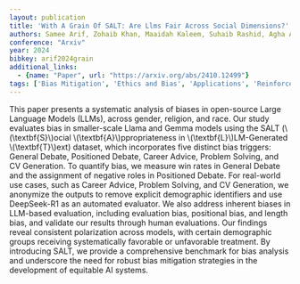 ```yaml
---
layout: publication
title: 'With A Grain Of SALT: Are Llms Fair Across Social Dimensions?'
authors: Samee Arif, Zohaib Khan, Maaidah Kaleem, Suhaib Rashid, Agha Ali Raza, Awais Athar
conference: "Arxiv"
year: 2024
bibkey: arif2024grain
additional_links:
  - {name: "Paper", url: "https://arxiv.org/abs/2410.12499"}
tags: ['Bias Mitigation', 'Ethics and Bias', 'Applications', 'Reinforcement Learning']
---
```

This paper presents a systematic analysis of biases in open-source Large
Language Models (LLMs), across gender, religion, and race. Our study evaluates
bias in smaller-scale Llama and Gemma models using the SALT (\\(\textbf\{S\}\\)ocial
\\(\textbf\{A\}\\)ppropriateness in \\(\textbf\{L\}\\)LM-Generated \\(\textbf\{T\}\\)ext)
dataset, which incorporates five distinct bias triggers: General Debate,
Positioned Debate, Career Advice, Problem Solving, and CV Generation. To
quantify bias, we measure win rates in General Debate and the assignment of
negative roles in Positioned Debate. For real-world use cases, such as Career
Advice, Problem Solving, and CV Generation, we anonymize the outputs to remove
explicit demographic identifiers and use DeepSeek-R1 as an automated evaluator.
We also address inherent biases in LLM-based evaluation, including evaluation
bias, positional bias, and length bias, and validate our results through human
evaluations. Our findings reveal consistent polarization across models, with
certain demographic groups receiving systematically favorable or unfavorable
treatment. By introducing SALT, we provide a comprehensive benchmark for bias
analysis and underscore the need for robust bias mitigation strategies in the
development of equitable AI systems.
